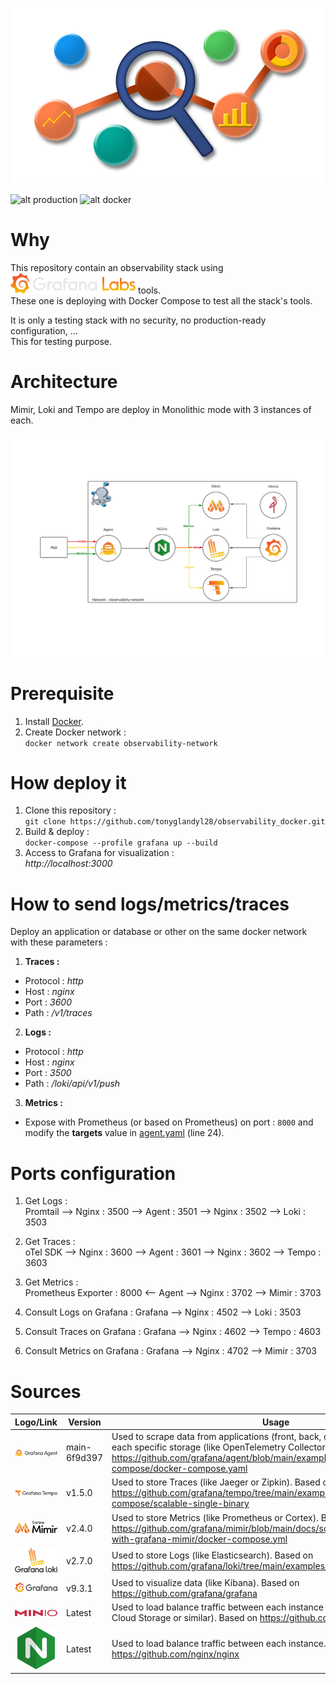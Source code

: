 <p align="center">
    <img src="./assets/observability.png" alt="Observability" width="500"/>
</p>

![alt production](https://img.shields.io/badge/Production--Ready-No-green)
![alt docker](https://img.shields.io/badge/Deployment_tool-Docker--Compose-orange)

# Why

This repository contain an observability stack using [<img src="./assets/grafana_logo-web.svg" alt="Observability" width="200"/>](https://grafana.com/oss/) tools.   
These one is deploying with Docker Compose to test all the stack's tools.  

It is only a testing stack with no security, no production-ready configuration, ...  
This for testing purpose.  

# Architecture

Mimir, Loki and Tempo are deploy in Monolithic mode with 3 instances of each.  

![alt schema](./assets/Observability-Grafana_Stack.png)

# Prerequisite

1. Install [Docker](https://docs.docker.com/engine/install/).  
2. Create Docker network :  
`docker network create observability-network`

# How deploy it

1. Clone this repository :  
`git clone https://github.com/tonyglandyl28/observability_docker.git`  
2. Build & deploy :  
`docker-compose --profile grafana up --build`  
3. Access to Grafana for visualization :  
*http://localhost:3000*

# How to send logs/metrics/traces

Deploy an application or database or other on the same docker network with these parameters :  
1. **Traces :**
- Protocol : *http*
- Host : *nginx*
- Port : *3600*
- Path : */v1/traces*
2. **Logs :**
- Protocol : *http*
- Host : *nginx*
- Port : *3500*
- Path : */loki/api/v1/push*
3. **Metrics :**
- Expose with Prometheus (or based on Prometheus) on port : `8000` and modify the **targets** value in [agent.yaml](./agent/agent.yaml) (line 24).

# Ports configuration

1. Get Logs :  
Promtail --> Nginx : 3500 --> Agent : 3501 --> Nginx : 3502 --> Loki : 3503

2. Get Traces :  
oTel SDK --> Nginx : 3600 --> Agent : 3601 --> Nginx : 3602 --> Tempo : 3603

3. Get Metrics :  
Prometheus Exporter : 8000 <-- Agent --> Nginx : 3702 --> Mimir : 3703

4. Consult Logs on Grafana :
Grafana --> Nginx : 4502 --> Loki : 3503

5. Consult Traces on Grafana :
Grafana --> Nginx : 4602 --> Tempo : 4603

6. Consult Metrics on Grafana :
Grafana --> Nginx : 4702 --> Mimir : 3703


# Sources

|                   Logo/Link                   |      Version    |               Usage                 |
|:---------------------------------------------:|-----------------|-------------------------------------|
| [<img src="./assets/agent.png" alt="Grafana Agent" width="200"/>](https://grafana.com/docs/agent/latest/) | main-6f9d397 | Used to scrape data from applications (front, back, databases, ...) and send to each specific storage (like OpenTelemetry Collector). Based on https://github.com/grafana/agent/blob/main/example/docker-compose/docker-compose.yaml |
| [<img src="./assets/tempo.png" alt="Grafana Tempo" width="200"/>](https://grafana.com/docs/tempo/latest/) | v1.5.0 | Used to store Traces (like Jaeger or Zipkin). Based on https://github.com/grafana/tempo/tree/main/example/docker-compose/scalable-single-binary |
| [<img src="./assets/mimir.png" alt="Grafana Mimir" width="200"/>](https://grafana.com/docs/mimir/latest/) | v2.4.0 | Used to store Metrics (like Prometheus or Cortex). Based on https://github.com/grafana/mimir/blob/main/docs/sources/mimir/tutorials/play-with-grafana-mimir/docker-compose.yml |
| [<img src="./assets/loki.png" alt="Grafana Loki" width="200"/>](https://grafana.com/docs/loki/latest/) | v2.7.0 | Used to store Logs (like Elasticsearch). Based on https://github.com/grafana/loki/tree/main/examples/getting-started |
| [<img src="./assets/grafana.png" alt="Grafana" width="200"/>](https://grafana.com/docs/grafana/latest/) | v9.3.1 | Used to visualize data (like Kibana). Based on https://github.com/grafana/grafana |
| [<img src="./assets/minio.png" alt="Minio" width="200"/>](https://min.io) | Latest | Used to load balance traffic between each instance (on Cloud, use S3, Google Cloud Storage or similar). Based on https://github.com/minio/minio |
| [<img src="./assets/nginx.png" alt="NGinx" width="200"/>](https://www.nginx.com/) | Latest | Used to load balance traffic between each instance. Based on https://github.com/nginx/nginx |